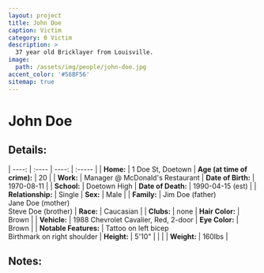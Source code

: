 ```yaml
---
layout: project
title: John Doe
caption: Victim
category: 0 Victim
description: >
  37 year old Bricklayer from Louisville.
image: 
  path: /assets/img/people/john-doe.jpg
accent_color: '#56BF56'
sitemap: true
---
```

# John Doe

## Details:

| ----: | :---- | ----: | :----- |
| **Home:** | 1 Doe St, Doetown | **Age (at time of crime):** | 20 |
| **Work:** | Manager @ McDonald's Restaurant | **Date of Birth:** | 1970-08-11 |
| **School:** | Doetown High | **Date of Death:** | 1990-04-15 (est) |
| **Relationship:** | Single | **Sex:** | Male |
| **Family:** | Jim Doe (father) <br> Jane Doe (mother) <br> Steve Doe (brother) | **Race:** | Caucasian |
| **Clubs:** | none | **Hair Color:** | Brown |
| **Vehicle:** | 1988 Chevrolet Cavalier, Red, 2-door | **Eye Color:** | Brown |
| **Notable Features:** | Tattoo on left bicep <br> Birthmark on right shoulder | **Height:** | 5'10" |
|  |  |  **Weight:** | 160lbs |

## Notes:
